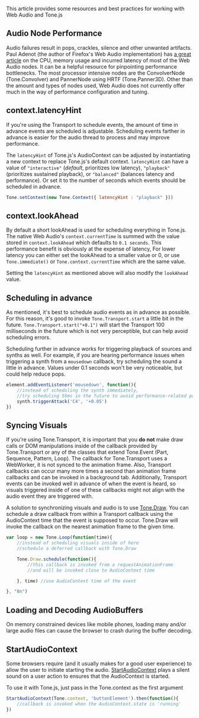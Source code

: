 This article provides some resources and best practices for working with Web Audio and Tone.js

## Audio Node Performance

Audio failures result in pops, crackles, silence and other unwanted artifacts. Paul Adenot (the author of Firefox's Web Audio implementation) has [a great article](http://padenot.github.io/web-audio-perf/) on the CPU, memory usage and incurred latency of most of the Web Audio nodes. It can be a helpful resource for pinpointing performance bottlenecks. The most processor intensive nodes are the ConvolverNode (Tone.Convolver) and PannerNode using HRTF (Tone.Panner3D). Other than the amount and types of nodes used, Web Audio does not currently offer much in the way of performance configuration and tuning.

## context.latencyHint

If you're using the Transport to schedule events, the amount of time in advance events are scheduled is adjustable. Scheduling events farther in advance is easier for the audio thread to process and may improve performance.

The `latencyHint` of Tone.js's AudioContext can be adjusted by instantiating a new context to replace Tone.js's default context. `latencyHint` can have a value of `"interactive"` (_default_, prioritizes low latency), `"playback"` (prioritizes sustained playback), or `"balanced"` (balances latency and performance). Or set it to the number of seconds which events should be scheduled in advance. 

```javascript
Tone.setContext(new Tone.Context({ latencyHint : "playback" }))
```

## context.lookAhead

By default a short lookAhead is used for scheduling everything in Tone.js. The native Web Audio's `context.currentTime` is summed with the value stored in `context.lookAhead` which defaults to `0.1 seconds`. This performance benefit is obviously at the expense of latency, For lower latency you can either set the lookAhead to a smaller value or 0, or use `Tone.immediate()` or `Tone.context.currentTime` which are the same value. 

Setting the `latencyHint` as mentioned above will also modify the `lookAhead` value.

## Scheduling in advance

As mentioned, it's best to schedule audio events as in advance as possible. For this reason, it's good to invoke `Tone.Transport.start` a little bit in the future. `Tone.Transport.start("+0.1")` will start the Transport 100 milliseconds in the future which is not very perceptible, but can help avoid scheduling errors.

Scheduling further in advance works for triggering playback of sources and synths as well. For example, if you are hearing performance issues when triggering a synth from a `mousedown` callback, try scheduling the sound a little in advance. Values under 0.1 seconds won't be very noticeable, but could help reduce pops. 

```javascript
element.addEventListener('mousedown', function(){
	//instead of scheduling the synth immediately,
	//try scheduling 50ms in the future to avoid performance-related pops
	synth.triggerAttack('C4', '+0.05')
})
```

## Syncing Visuals

If you're using Tone.Transport, it is important that you **do not** make draw calls or DOM manipulations inside of the callback provided by Tone.Transport or any of the classes that extend Tone.Event (Part, Sequence, Pattern, Loop). The callback for Tone.Transport uses a WebWorker, it is not synced to the animation frame. Also, Transport callbacks can occur many more times a second than animation frame callbacks and can be invoked in a background tab. Additionally, Transport events can be invoked well in advance of when the event is heard, so visuals triggered inside of one of these callbacks might not align with the audio event they are triggered with. 

A solution to synchronizing visuals and audio is to use [Tone.Draw](https://tonejs.github.io/docs/#Draw). You can schedule a draw callback from within a Transport callback using the AudioContext time that the event is supposed to occur. Tone.Draw will invoke the callback on the nearest animation frame to the given time. 

```javascript
var loop = new Tone.Loop(function(time){
	//instead of scheduling visuals inside of here
	//schedule a deferred callback with Tone.Draw

	Tone.Draw.schedule(function(){
		//this callback is invoked from a requestAnimationFrame
		//and will be invoked close to AudioContext time

	}, time) //use AudioContext time of the event

}, "8n")
```


## Loading and Decoding AudioBuffers

On memory constrained devices like mobile phones, loading many and/or large audio files can cause the browser to crash during the buffer decoding.

## StartAudioContext

Some browsers require (and it usually makes for a good user experience) to allow the user to initiate starting the audio. [StartAudioContext](https://github.com/tambien/StartAudioContext) plays a silent sound on a user action to ensures that the AudioContext is started. 

To use it with Tone.js, just pass in the Tone.context as the first argument
```javascript
StartAudioContext(Tone.context, 'buttonElement').then(function(){
	//callback is invoked when the AudioContext.state is 'running'
})
```